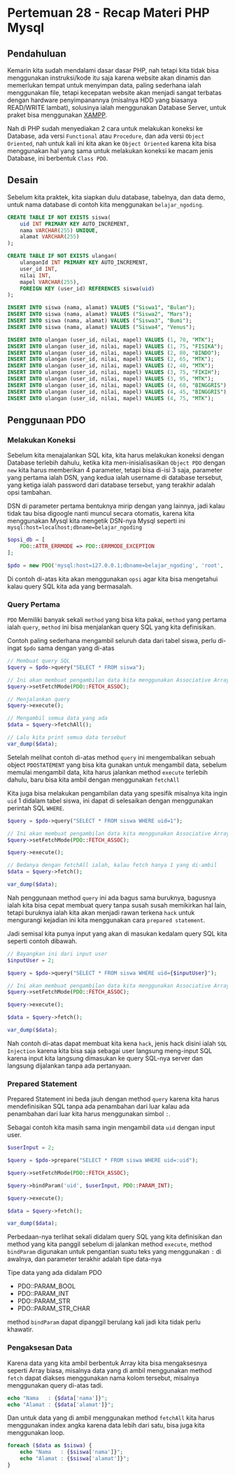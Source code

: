 # Pertemuan 28 - Recap Materi PHP Mysql

## Pendahuluan

Kemarin kita sudah mendalami dasar dasar PHP, nah tetapi kita tidak bisa menggunakan instruksi/kode itu saja karena website akan dinamis dan memerlukan tempat untuk menyimpan data, paling sederhana ialah menggunakan file, tetapi kecepatan website akan menjadi sangat terbatas dengan hardware penyimpanannya (misalnya HDD yang biasanya READ/WRITE lambat), solusinya ialah menggunakan Database Server, untuk praket bisa menggunakan [XAMPP](https://www.apachefriends.org/download.html).

Nah di PHP sudah menyediakan 2 cara untuk melakukan koneksi ke Database, ada versi `Functional` atau `Procedure`, dan ada versi `Object Oriented`, nah untuk kali ini kita akan ke `Object Oriented` karena kita bisa menggunakan hal yang sama untuk melakukan koneksi ke macam jenis Database, ini berbentuk `Class PDO`.

## Desain

Sebelum kita praktek, kita siapkan dulu database, tabelnya, dan data demo, untuk nama database di contoh kita menggunakan `belajar_ngoding`.

```sql
CREATE TABLE IF NOT EXISTS siswa(
    uid INT PRIMARY KEY AUTO_INCREMENT,
    nama VARCHAR(255) UNIQUE,
    alamat VARCHAR(255)
);

CREATE TABLE IF NOT EXISTS ulangan(
    ulanganId INT PRIMARY KEY AUTO_INCREMENT,
    user_id INT,
    nilai INT,
    mapel VARCHAR(255),
    FOREIGN KEY (user_id) REFERENCES siswa(uid)
);

INSERT INTO siswa (nama, alamat) VALUES ("Siswa1", "Bulan");
INSERT INTO siswa (nama, alamat) VALUES ("Siswa2", "Mars");
INSERT INTO siswa (nama, alamat) VALUES ("Siswa3", "Bumi");
INSERT INTO siswa (nama, alamat) VALUES ("Siswa4", "Venus");

INSERT INTO ulangan (user_id, nilai, mapel) VALUES (1, 70, "MTK");
INSERT INTO ulangan (user_id, nilai, mapel) VALUES (1, 75, "FISIKA");
INSERT INTO ulangan (user_id, nilai, mapel) VALUES (2, 80, "BINDO");
INSERT INTO ulangan (user_id, nilai, mapel) VALUES (2, 65, "MTK");
INSERT INTO ulangan (user_id, nilai, mapel) VALUES (2, 40, "MTK");
INSERT INTO ulangan (user_id, nilai, mapel) VALUES (3, 75, "FIKIH");
INSERT INTO ulangan (user_id, nilai, mapel) VALUES (3, 95, "MTK");
INSERT INTO ulangan (user_id, nilai, mapel) VALUES (4, 60, "BINGGRIS");
INSERT INTO ulangan (user_id, nilai, mapel) VALUES (4, 45, "BINGGRIS");
INSERT INTO ulangan (user_id, nilai, mapel) VALUES (4, 75, "MTK");
```

## Penggunaan PDO

### Melakukan Koneksi

Sebelum kita menajalankan SQL kita, kita harus melakukan koneksi dengan Database terlebih dahulu, ketika kita men-inisialisasikan `Object PDO` dengan `new` kita harus memberikan 4 parameter, tetapi bisa di-isi 3 saja, parameter yang pertama ialah DSN, yang kedua ialah username di database tersebut, yang ketiga ialah password dari database tersebut, yang terakhir adalah opsi tambahan.

DSN di parameter pertama bentuknya mirip dengan yang lainnya, jadi kalau tidak tau bisa digoogle nanti muncul secara otomatis, karena kita menggunakan Mysql kita mengetik DSN-nya Mysql seperti ini `mysql:host=localhost;dbname=belajar_ngoding`

```php
$opsi_db = [
    PDO::ATTR_ERRMODE => PDO::ERRMODE_EXCEPTION
];

$pdo = new PDO('mysql:host=127.0.0.1;dbname=belajar_ngoding', 'root', '', $opsi_db);
```

Di contoh di-atas kita akan menggunakan `opsi` agar kita bisa mengetahui kalau query SQL kita ada yang bermasalah.

### Query Pertama

`PDO` Memiliki banyak sekali `method` yang bisa kita pakai, `method` yang pertama ialah `query`, `method` ini bisa menjalankan query SQL yang kita definisikan.

Contoh paling sederhana mengambil seluruh data dari tabel siswa, perlu di-ingat `$pdo` sama dengan yang di-atas

```php
// Membuat query SQL
$query = $pdo->query("SELECT * FROM siswa");

// Ini akan membuat pengambilan data kita menggunakan Associative Array
$query->setFetchMode(PDO::FETCH_ASSOC);

// Menjalankan query
$query->execute();

// Mengambil semua data yang ada
$data = $query->fetchAll();

// Lalu kita print semua data tersebut
var_dump($data);
```

Setelah melihat contoh di-atas method `query` ini mengembalikan sebuah object `PDOSTATEMENT` yang bisa kita gunakan untuk mengambil data, sebelum memulai mengambil data, kita harus jalankan method `execute` terlebih dahulu, baru bisa kita ambil dengan menggunakan `fetchAll`

Kita juga bisa melakukan pengambilan data yang spesifik misalnya kita ingin `uid` 1 didalam tabel siswa, ini dapat di selesaikan dengan menggunakan perintah SQL `WHERE`.

```php
$query = $pdo->query("SELECT * FROM siswa WHERE uid=1");

// Ini akan membuat pengambilan data kita menggunakan Associative Array
$query->setFetchMode(PDO::FETCH_ASSOC);

$query->execute();

// Bedanya dengan fetchAll ialah, kalau fetch hanya 1 yang di-ambil
$data = $query->fetch();

var_dump($data);
```

Nah penggunaan method `query` ini ada bagus sama buruknya, bagusnya ialah kita bisa cepat membuat query tanpa susah susah memikirkan hal lain, tetapi buruknya ialah kita akan menjadi rawan terkena `hack` untuk mengurangi kejadian ini kita menggunakan cara `prepared statement`.

Jadi semisal kita punya input yang akan di masukan kedalam query SQL kita seperti contoh dibawah.

```php
// Bayangkan ini dari input user
$inputUser = 2;

$query = $pdo->query("SELECT * FROM siswa WHERE uid={$inputUser}");

// Ini akan membuat pengambilan data kita menggunakan Associative Array
$query->setFetchMode(PDO::FETCH_ASSOC);

$query->execute();

$data = $query->fetch();

var_dump($data);
```

Nah contoh di-atas dapat membuat kita kena `hack`, jenis hack disini ialah `SQL Injection` karena kita bisa saja sebagai user langsung meng-input SQL karena input kita langsung dimasukan ke query SQL-nya server dan langsung dijalankan tanpa ada pertanyaan.

### Prepared Statement

Prepared Statement ini beda jauh dengan method `query` karena kita harus mendefinisikan SQL tanpa ada penambahan dari luar kalau ada penambahan dari luar kita harus menggunakan simbol `:`.

Sebagai contoh kita masih sama ingin mengambil data `uid` dengan input user.

```php
$userInput = 2;

$query = $pdo->prepare("SELECT * FROM siswa WHERE uid=:uid");

$query->setFetchMode(PDO::FETCH_ASSOC);

$query->bindParam('uid', $userInput, PDO::PARAM_INT);

$query->execute();

$data = $query->fetch();

var_dump($data);

```

Perbedaan-nya terlihat sekali didalam query SQL yang kita definisikan dan method yang kita panggil sebelum di jalankan method `execute`, method `bindParam` digunakan untuk pengantian suatu teks yang menggunakan `:` di awalnya, dan parameter terakhir adalah tipe data-nya

Tipe data yang ada didalam PDO

- PDO::PARAM_BOOL
- PDO::PARAM_INT
- PDO::PARAM_STR
- PDO::PARAM_STR_CHAR

method `bindParam` dapat dipanggil berulang kali jadi kita tidak perlu khawatir.

### Pengaksesan Data

Karena data yang kita ambil berbentuk Array kita bisa mengaksesnya seperti Array biasa, misalnya data yang di ambil menggunakan method `fetch` dapat diakses menggunakan nama kolom tersebut, misalnya menggunakan query di-atas tadi.

```php
echo "Nama   : {$data['nama']}";
echo "Alamat : {$data['alamat']}";
```

Dan untuk data yang di ambil menggunakan method `fetchAll` kita harus menggunakan index angka karena data lebih dari satu, bisa juga kita menggunakan loop.

```php
foreach ($data as $siswa) {
    echo "Nama   : {$siswa['nama']}";
    echo "Alamat : {$siswa['alamat']}";
}
```
